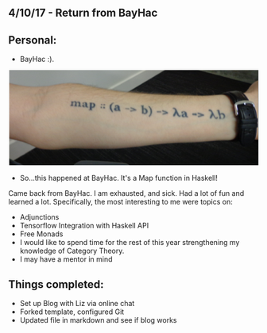 ## 4/10/17 - Return from BayHac


## Personal: 


- BayHac :). 


![Map in tattoo](/images/tat.png)

- So...this happened at BayHac. It's a Map function in Haskell!



Came back from BayHac. I am exhausted, and sick. 
Had a lot of fun and learned a lot. Specifically, the most interesting to me
were topics on:

- Adjunctions
- Tensorflow Integration with Haskell API
- Free Monads
- I would like to spend time for the rest of this year strengthening my knowledge of Category Theory. 
- I may have a mentor in mind


## Things completed: 

- Set up Blog with Liz via online chat
- Forked template, configured Git
- Updated file in markdown and see if blog works


